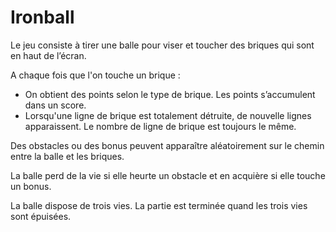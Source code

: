 # Ironball
Le jeu consiste à tirer une balle pour viser et toucher des briques qui sont en haut de l’écran. 

A chaque fois que l'on touche un brique :

- On obtient des points selon le type de brique. Les points s’accumulent dans un score.
- Lorsqu'une ligne de brique est totalement détruite, de nouvelle lignes apparaissent. Le nombre de ligne de brique est toujours le même.

Des obstacles ou des bonus peuvent apparaître aléatoirement sur le chemin entre la balle et les briques.

La balle perd de la vie si elle heurte un obstacle et en acquière si elle touche un bonus.

La balle dispose de trois vies. La partie est terminée quand les trois vies sont épuisées.
